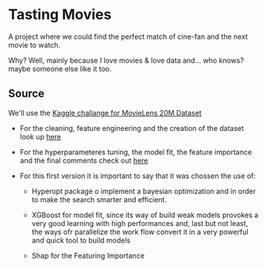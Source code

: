 # Tasting Movies

A project where we could find the perfect match of cine-fan and the next movie to watch.

Why? Well, mainly because I love movies & love data and... who knows? maybe someone else like it too.


## Source

We'll use the [Kaggle challange for MovieLens 20M Dataset](https://www.kaggle.com/grouplens/movielens-20m-dataset)

- For the cleaning, feature engineering and the creation of the dataset look up [here](https://github.com/adfmb/tastingmovies/blob/main/0002_cleaning_and_featuring_engineering.ipynb)

- For the hyperparameteres tuning, the model fit, the feature importance and the final comments check out [here](https://github.com/adfmb/tastingmovies/blob/main/0003_model_and_fi.ipynb)

- For this first version it is important to say that it was chossen the use of:

  -  Hyperopt package o implement a bayesian optimization and in order to make the search smarter and efficient.
          
  -  XGBoost for model fit, since its way of build weak models provokes a very good learning with high performances and, last but not least, the ways ofr parallelize the work flow convert it in a very powerful and quick tool to build models
        
  -  Shap for the Featuring Importance
